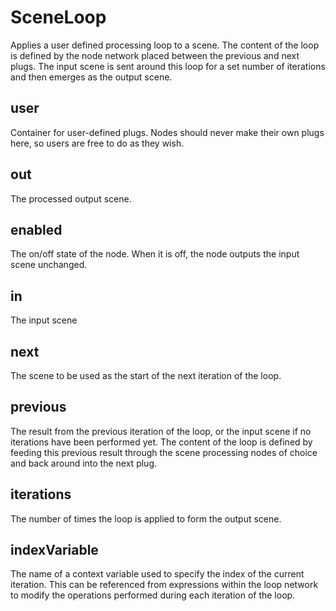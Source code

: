 # SceneLoop

Applies a user defined processing loop to a scene. The content
of the loop is defined by the node network placed between the
previous and next plugs. The input scene is sent around this
loop for a set number of iterations and then emerges as the
output scene.

## user 

 Container for user-defined plugs. Nodes
should never make their own plugs here,
so users are free to do as they wish. 

## out 

 The processed output scene. 

## enabled 

 The on/off state of the node. When it is off, the node outputs the input scene unchanged. 

## in 

 The input scene 

## next 

 The scene to be used as the start of the next iteration of
the loop. 

## previous 

 The result from the previous iteration of the loop, or
the input scene if no iterations have been performed yet.
The content of the loop is defined by feeding this previous
result through the scene processing nodes of choice and back
around into the next plug. 

## iterations 

 The number of times the loop is applied to form the output
scene. 

## indexVariable 

 The name of a context variable used to specify the index
of the current iteration. This can be referenced from
expressions within the loop network to modify the operations
performed during each iteration of the loop. 

